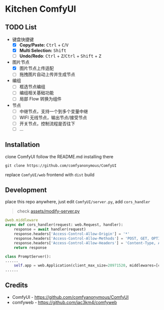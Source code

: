# Kitchen ComfyUI

## TODO List

- 键盘快捷键
  - [x] **Copy/Paste:** <kbd>Ctrl</kbd> + <kbd>C</kbd>/<kbd>V</kbd>
  - [x] **Multi Selection:** <kbd>Shift</kbd>
  - [ ] **Undo/Redo**: <kbd>Ctrl</kbd> + <kbd>Z</kbd>/<kbd>Ctrl</kbd> + <kbd>Shift</kbd> + <kbd>Z</kbd>
- 图片节点
  - [x] 图片节点上传适配
  - [ ] 拖拽图片自动上传并生成节点
- 编组
  - [ ] 框选节点编组
  - [ ] 编组相关基础功能
  - [ ] 局部 Flow 转换为组件
- 节点
  - [ ] 中继节点，支持一个到多个变量中继
  - [ ] WIFI 无线节点，输出节点/接受节点
  - [ ] 开关节点，控制流程是否往下
  - [ ] ...

## Installation

clone ComfyUI follow the README.md installing there

```shell
git clone https://github.com/comfyanonymous/ComfyUI
```

replace `ComfyUI/web` frontend with `dist` build

## Development

place this repo anywhere, just edit `ComfyUI/server.py`, add `cors_handler`

> check [assets/modify-server.py](https://github.com/canisminor1990/kitchen-comfyui/blob/master/assets/modify-server.py)

```py
@web.middleware
async def cors_handler(request: web.Request, handler):
    response = await handler(request)
    response.headers['Access-Control-Allow-Origin'] = '*'
    response.headers['Access-Control-Allow-Methods'] = 'POST, GET, OPTIONS'
    response.headers['Access-Control-Allow-Headers'] = 'Content-Type, Authorization, x-requested-with'
    return response
```

```py
class PromptServer():
......
    self.app = web.Application(client_max_size=20971520, middlewares=[cache_control, cors_handler])
......
```

## Credits

- ComfyUI - https://github.com/comfyanonymous/ComfyUI
- comfyweb - https://github.com/jac3km4/comfyweb
